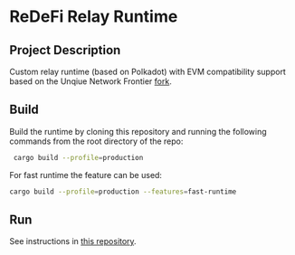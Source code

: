 # ReDeFi Relay Runtime

## Project Description

Custom relay runtime (based on Polkadot) with EVM compatibility support based on the Unqiue Network Frontier [fork](https://github.com/UniqueNetwork/unique-frontier).

## Build

Build the runtime by cloning this repository and running the following commands from the root directory of the repo:

```bash
 cargo build --profile=production
```

For fast runtime the feature can be used:

```bash
cargo build --profile=production --features=fast-runtime  
```

## Run

See instructions in [this repository](https://github.com/ReDeFi-Blockchain/redefi-infra).
